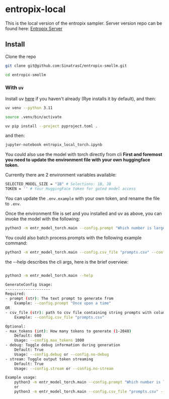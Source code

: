 # entropix-local

This is the local version of the entropix sampler. Server version repo can be found here: [Entropix Server](https://github.com/xjdr-alt/entropix)

## Install

Clone the repo

```sh
git clone git@github.com:SinatrasC/entropix-smollm.git

cd entropix-smollm
```

### With `uv`
Install uv [here](https://docs.astral.sh/uv/getting-started/installation/) if you haven't already (Rye installs it by default), and then:

```sh
uv venv --python 3.11

source .venv/bin/activate

uv pip install --project pyproject.toml .
```

and then:

```sh
jupyter-notebook entropix_local_torch.ipynb 
```

You could also use the model with torch directly from cli
**First and foremost you need to update the environment file with your own huggingface token.**

Currently there are 2 environment variables available:
```sh
SELECTED_MODEL_SIZE = "1B" # Selections: 1B, 3B
TOKEN = '' # Your HuggingFace token for gated model access
```

You can update the `.env.example` with your own token, and rename the file to `.env`.

Once the environment file is set and you installed and uv as above, you can invoke the model with the following:

```sh
python3 -m entr_model_torch.main --config.prompt "Which number is larger 9.11 or 9.9? be brief in your response" --config.stream --config.debug
```

You could also batch process prompts with the following example command:
```sh
python3 -m entr_model_torch.main --config.csv_file "prompts.csv" --config.no-stream --config.debug
```

the --help describes the cli args, here is the brief overview:

```sh

python3 -m entr_model_torch.main --help

GenerateConfig Usage:
--------------------
Required:
- prompt (str): The text prompt to generate from
    Example: --config.prompt "Once upon a time"
OR
- csv_file (str): path to csv file containing string prompts with column header 'prompts'
    Example: --config.csv_file "prompts.csv"

Optional:
- max_tokens (int): How many tokens to generate (1-2048)
    Default: 600
    Usage: --config.max_tokens 1000
- debug: Toggle debug information during generation
    Default: True
    Usage: --config.debug or --config.no-debug
- stream: Toggle output token streaming
    Default: True
    Usage: --config.stream or --config.no-stream

Example usage:
    python3 -m entr_model_torch.main --config.prompt "Which number is larger 9.11 or 9.9? be brief in your response" --config.stream --config.debug
    or
    python3 -m entr_model_torch.main --config.csv_file "prompts.csv" --config.no-stream --config.debug
